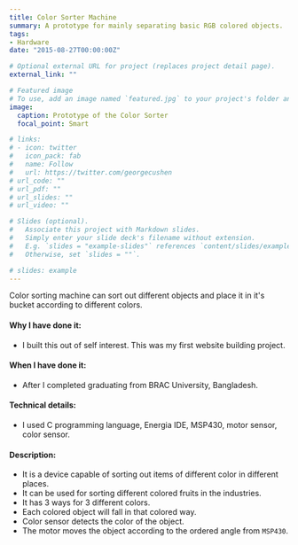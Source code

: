 ```yaml
---
title: Color Sorter Machine
summary: A prototype for mainly separating basic RGB colored objects.
tags:
- Hardware
date: "2015-08-27T00:00:00Z"

# Optional external URL for project (replaces project detail page).
external_link: ""

# Featured image
# To use, add an image named `featured.jpg` to your project's folder and keep this below section for caption. However, caption is optional. 
image:
  caption: Prototype of the Color Sorter
  focal_point: Smart

# links:
# - icon: twitter
#   icon_pack: fab
#   name: Follow
#   url: https://twitter.com/georgecushen
# url_code: ""
# url_pdf: ""
# url_slides: ""
# url_video: ""

# Slides (optional).
#   Associate this project with Markdown slides.
#   Simply enter your slide deck's filename without extension.
#   E.g. `slides = "example-slides"` references `content/slides/example-slides.md`.
#   Otherwise, set `slides = ""`.

# slides: example
---
```


Color sorting machine can sort out different objects and place it in it's bucket according to different colors. 

#### Why I have done it:
- I built this out of self interest. This was my first website building project.

#### When I have done it: 
- After I completed graduating from BRAC University, Bangladesh.

#### Technical details: 
- I used C programming language, Energia IDE, MSP430, motor sensor, color sensor.

#### Description:
- It is a device capable of sorting out items of different color in different places.
- It can be used for sorting different colored fruits in the industries.
- It has 3 ways for 3 different colors.
- Each colored object will fall in that colored way.
- Color sensor detects the color of the object.
- The motor moves the object according to the ordered angle from `MSP430`.